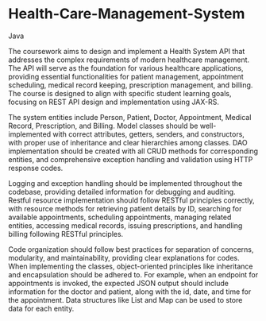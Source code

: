 # Health-Care-Management-System
Java

The coursework aims to design and implement a Health System API that addresses the complex requirements of modern healthcare management. The API will serve as the foundation for various healthcare applications, providing essential functionalities for patient management, appointment scheduling, medical record keeping, prescription management, and billing. The course is designed to align with specific student learning goals, focusing on REST API design and implementation using JAX-RS.

The system entities include Person, Patient, Doctor, Appointment, Medical Record, Prescription, and Billing. Model classes should be well-implemented with correct attributes, getters, senders, and constructors, with proper use of inheritance and clear hierarchies among classes. DAO implementation should be created with all CRUD methods for corresponding entities, and comprehensive exception handling and validation using HTTP response codes.

Logging and exception handling should be implemented throughout the codebase, providing detailed information for debugging and auditing. Restful resource implementation should follow RESTful principles correctly, with resource methods for retrieving patient details by ID, searching for available appointments, scheduling appointments, managing related entities, accessing medical records, issuing prescriptions, and handling billing following RESTful principles.

Code organization should follow best practices for separation of concerns, modularity, and maintainability, providing clear explanations for codes. When implementing the classes, object-oriented principles like inheritance and encapsulation should be adhered to. For example, when an endpoint for appointments is invoked, the expected JSON output should include information for the doctor and patient, along with the id, date, and time for the appointment. Data structures like List and Map can be used to store data for each entity.
